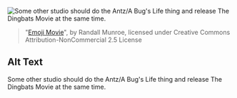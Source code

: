 ![Some other studio should do the Antz/A Bug's Life thing and release The Dingbats Movie at the same time.](https://imgs.xkcd.com/comics/emoji_movie.png)
> "[Emoji Movie](https://xkcd.com/1857/)", by Randall Munroe, licensed under Creative Commons Attribution-NonCommercial 2.5 License

## Alt Text
Some other studio should do the Antz/A Bug's Life thing and release The Dingbats Movie at the same time.
